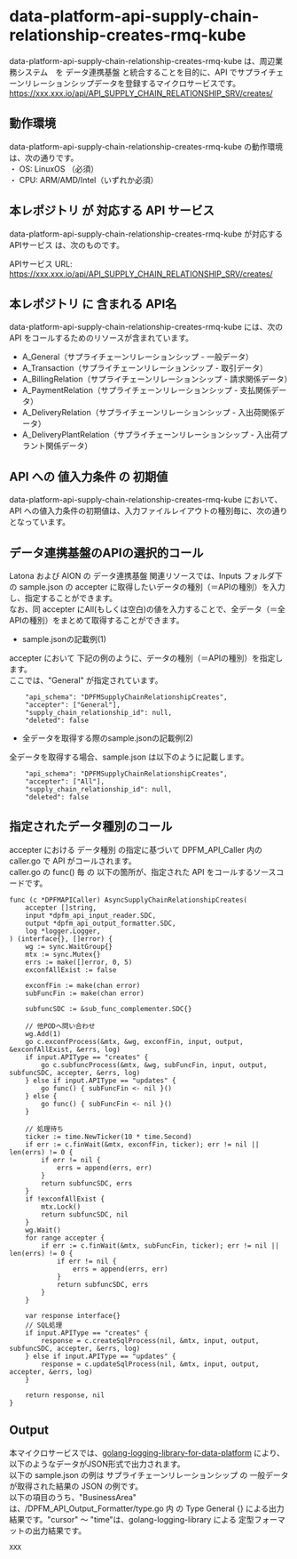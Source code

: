 # data-platform-api-supply-chain-relationship-creates-rmq-kube

data-platform-api-supply-chain-relationship-creates-rmq-kube は、周辺業務システム　を データ連携基盤 と統合することを目的に、API でサプライチェーンリレーションシップデータを登録するマイクロサービスです。  
https://xxx.xxx.io/api/API_SUPPLY_CHAIN_RELATIONSHIP_SRV/creates/

## 動作環境

data-platform-api-supply-chain-relationship-creates-rmq-kube の動作環境は、次の通りです。  
・ OS: LinuxOS （必須）  
・ CPU: ARM/AMD/Intel（いずれか必須）  


## 本レポジトリ が 対応する API サービス
data-platform-api-supply-chain-relationship-creates-rmq-kube が対応する APIサービス は、次のものです。

APIサービス URL: https://xxx.xxx.io/api/API_SUPPLY_CHAIN_RELATIONSHIP_SRV/creates/

## 本レポジトリ に 含まれる API名
data-platform-api-supply-chain-relationship-creates-rmq-kube には、次の API をコールするためのリソースが含まれています。  

* A_General（サプライチェーンリレーションシップ - 一般データ）
* A_Transaction（サプライチェーンリレーションシップ - 取引データ）
* A_BillingRelation（サプライチェーンリレーションシップ - 請求関係データ）
* A_PaymentRelation（サプライチェーンリレーションシップ - 支払関係データ）
* A_DeliveryRelation（サプライチェーンリレーションシップ - 入出荷関係データ）
* A_DeliveryPlantRelation（サプライチェーンリレーションシップ - 入出荷プラント関係データ）

## API への 値入力条件 の 初期値
data-platform-api-supply-chain-relationship-creates-rmq-kube において、API への値入力条件の初期値は、入力ファイルレイアウトの種別毎に、次の通りとなっています。  

## データ連携基盤のAPIの選択的コール

Latona および AION の データ連携基盤 関連リソースでは、Inputs フォルダ下の sample.json の accepter に取得したいデータの種別（＝APIの種別）を入力し、指定することができます。  
なお、同 accepter にAll(もしくは空白)の値を入力することで、全データ（＝全APIの種別）をまとめて取得することができます。  

* sample.jsonの記載例(1)  

accepter において 下記の例のように、データの種別（＝APIの種別）を指定します。  
ここでは、"General" が指定されています。    
  
```
	"api_schema": "DPFMSupplyChainRelationshipCreates",
	"accepter": ["General"],
	"supply_chain_relationship_id": null,
	"deleted": false
```
  
* 全データを取得する際のsample.jsonの記載例(2)  

全データを取得する場合、sample.json は以下のように記載します。  

```
	"api_schema": "DPFMSupplyChainRelationshipCreates",
	"accepter": ["All"],
	"supply_chain_relationship_id": null,
	"deleted": false
```

## 指定されたデータ種別のコール

accepter における データ種別 の指定に基づいて DPFM_API_Caller 内の caller.go で API がコールされます。  
caller.go の func() 毎 の 以下の箇所が、指定された API をコールするソースコードです。  

```
func (c *DPFMAPICaller) AsyncSupplyChainRelationshipCreates(
	accepter []string,
	input *dpfm_api_input_reader.SDC,
	output *dpfm_api_output_formatter.SDC,
	log *logger.Logger,
) (interface{}, []error) {
	wg := sync.WaitGroup{}
	mtx := sync.Mutex{}
	errs := make([]error, 0, 5)
	exconfAllExist := false

	exconfFin := make(chan error)
	subFuncFin := make(chan error)

	subfuncSDC := &sub_func_complementer.SDC{}

	// 他PODへ問い合わせ
	wg.Add(1)
	go c.exconfProcess(&mtx, &wg, exconfFin, input, output, &exconfAllExist, &errs, log)
	if input.APIType == "creates" {
		go c.subfuncProcess(&mtx, &wg, subFuncFin, input, output, subfuncSDC, accepter, &errs, log)
	} else if input.APIType == "updates" {
		go func() { subFuncFin <- nil }()
	} else {
		go func() { subFuncFin <- nil }()
	}

	// 処理待ち
	ticker := time.NewTicker(10 * time.Second)
	if err := c.finWait(&mtx, exconfFin, ticker); err != nil || len(errs) != 0 {
		if err != nil {
			errs = append(errs, err)
		}
		return subfuncSDC, errs
	}
	if !exconfAllExist {
		mtx.Lock()
		return subfuncSDC, nil
	}
	wg.Wait()
	for range accepter {
		if err := c.finWait(&mtx, subFuncFin, ticker); err != nil || len(errs) != 0 {
			if err != nil {
				errs = append(errs, err)
			}
			return subfuncSDC, errs
		}
	}

	var response interface{}
	// SQL処理
	if input.APIType == "creates" {
		response = c.createSqlProcess(nil, &mtx, input, output, subfuncSDC, accepter, &errs, log)
	} else if input.APIType == "updates" {
		response = c.updateSqlProcess(nil, &mtx, input, output, accepter, &errs, log)
	}

	return response, nil
}
```

## Output  
本マイクロサービスでは、[golang-logging-library-for-data-platform](https://github.com/latonaio/golang-logging-library-for-data-platform) により、以下のようなデータがJSON形式で出力されます。  
以下の sample.json の例は サプライチェーンリレーションシップ の 一般データ が取得された結果の JSON の例です。  
以下の項目のうち、"BusinessArea" は、/DPFM_API_Output_Formatter/type.go 内 の Type General {} による出力結果です。"cursor" ～ "time"は、golang-logging-library による 定型フォーマットの出力結果です。  

```
XXX
```
